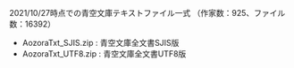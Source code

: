 2021/10/27時点での青空文庫テキストファイル一式
（作家数：925、ファイル数：16392）

- AozoraTxt_SJIS.zip : 青空文庫全文書SJIS版
- AozoraTxt_UTF8.zip : 青空文庫全文書UTF8版
